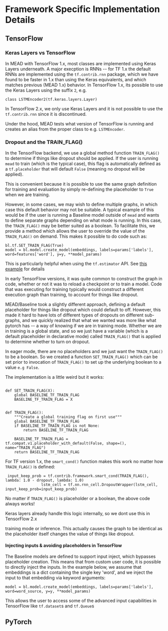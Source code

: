 # Framework Specific Implementation Details

## TensorFlow

### Keras Layers vs TensorFlow

In MEAD with TensorFlow 1.x, most classes are implemented using Keras Layers underneath.
A major execption is RNNs -- for TF 1.x the default RNNs are implemented using the `tf.contrib.rnn` package, which we have found to be faster in 1.x than using the Keras equivalents, and which matches previous (MEAD 1.x) behavior.  In TensorFlow 1.x, its possible to use the Keras Layers using the suffix `2`, e.g. 

```
class LSTMEncoder2(tf.keras.layers.Layer)
```

In TensorFlow 2.x, we only use Keras Layers and it is not possible to use the `tf.contrib.rnn` since it is discontinued.

Under the hood, MEAD tests what version of TensorFlow is running and creates an alias from the proper class to e.g. `LSTMEncoder`.

### Dropout and the TRAIN_FLAG()


In the TensorFlow backend, we use a global method function `TRAIN_FLAG()` to determine if things like dropout should be applied.  If the user is running `mead` to train (which is the typical case), this flag is automatically defined as a `tf.placeholder` that will default `False` (meaning no dropout will be applied).

This is convenient because it is possible to use the same graph definition for training and evaluation by simply re-defining the placeholder to `True` when we are training.

However, in some cases, we may wish to define multiple graphs, in which case this default behavior may not be suitable.  A typical example of this would be if the user is running a Baseline model outside of `mead` and wants to define separate graphs depending on what mode is running.  In this case, the `TRAIN_FLAG()` may be better suited as a boolean.  To facilitate this, we provide a method which allows the user to override the value of the `TRAIN_FLAG()` on demand.  This makes it possible to do code such as:

```
bl.tf.SET_TRAIN_FLAG(True)
model = bl.model.create_model(embeddings, labels=params['labels'], word=features['word'], y=y, **model_params)
```

This is particularly helpful when using the `tf.estimator` API.  See [this example](../api-examples/tf-estimator.py) for details



In early TensorFlow versions, it was quite common to construct the graph in code, whether or not it was to reload a checkpoint or to train a model.
Code that was executing for training typically would construct a different execution graph than training, to account for things like dropout.

MEAD/Baseline took a slightly different approach, defining a default placeholder for things like dropout which could default to off.
However, this made it hard to have lots of different types of dropouts on different sub-graphs, and we quickly realized that what we wanted
was more like what pytorch has -- a way of knowing if we are in training mode.  Whether we are in training is a global state, and so we just
have a variable (which is a default placeholder in declarative mode) called `TRAIN_FLAG()` that is applied to determine whether to turn on dropout.

In eager mode, there are no placeholders and we just want the `TRAIN_FLAG()` to be a boolean.  So we created a function `SET_TRAIN_FLAG()` which
can be set prior to invocation of `TRAIN_FLAG()` to set up the underlying boolean to a value `e.g False`.

The implementation is a little weird but it works:

```

def SET_TRAIN_FLAG(X):
    global BASELINE_TF_TRAIN_FLAG
    BASELINE_TF_TRAIN_FLAG = X


def TRAIN_FLAG():
    """Create a global training flag on first use"""
    global BASELINE_TF_TRAIN_FLAG
    if BASELINE_TF_TRAIN_FLAG is not None:
        return BASELINE_TF_TRAIN_FLAG

    BASELINE_TF_TRAIN_FLAG = tf.compat.v1.placeholder_with_default(False, shape=(), name="TRAIN_FLAG")
    return BASELINE_TF_TRAIN_FLAG

```


For TF version 1.x, the `smart_cond()` function makes this work no matter how `TRAIN_FLAG()` is defined:

```
 input_keep_prob = tf.contrib.framework.smart_cond(TRAIN_FLAG(), lambda: 1.0 - dropout, lambda: 1.0)
                lstm_cell = tf.nn.rnn_cell.DropoutWrapper(lstm_cell, input_keep_prob=input_keep_prob)
```             

No matter if `TRAIN_FLAG()` is placeholder or a boolean, the above code always works!

Keras layers already handle this logic internally, so we dont use this in TensorFlow 2.x


training mode or inference.  This actually causes the graph to be identical as the placeholder itself changes the value of things like dropout.


#### Injecting inputs & avoiding placeholders in TensorFlow

The Baseline models are defined to support input inject, which bypasses placeholder creation.  This means that from custom user code, it is possible to directly inject the inputs. In the example below, we assume that embeddings is a dict containing the single key 'word', and we inject the input to that embedding via keyword arguments:

```
model = bl.model.create_model(embeddings, labels=params['labels'], word=word_source, y=y, **model_params)
```

This allows the user to access some of the advanced input capabilities in TensorFlow like `tf.dataset`s and `tf.Queue`s


## PyTorch
